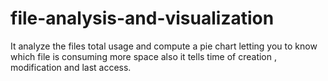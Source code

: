 # file-analysis-and-visualization
It analyze the files total usage and compute a pie chart letting you to know which file is consuming more space also it tells time of creation , modification and last access.
